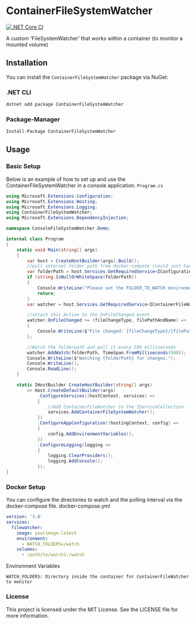# ContainerFileSystemWatcher
[![.NET Core CI](https://github.com/EldieTurner/ContainerFileSystemWatcher/actions/workflows/default.yaml/badge.svg)](https://github.com/EldieTurner/ContainerFileSystemWatcher/actions/workflows/default.yaml)

A custom 'FileSystemWatcher' that works within a container (to monitor a mounted volume)


## Installation

You can install the `ContainerFileSystemWatcher` package via NuGet:

### .NET CLI

```bash
dotnet add package ContainerFileSystemWatcher
```

### Package-Manager

```bash
Install-Package ContainerFileSystemWatcher
```

## Usage
### Basic Setup

Below is an example of how to set up and use the ContainerFileSystemWatcher in a console application.
`Program.cs`
```csharp
using Microsoft.Extensions.Configuration;
using Microsoft.Extensions.Hosting;
using Microsoft.Extensions.Logging;
using ContainerFileSystemWatcher;
using Microsoft.Extensions.DependencyInjection;

namespace ConsoleFileSystemWatcher.Demo;

internal class Program
{
    static void Main(string[] args)
    {
        var host = CreateHostBuilder(args).Build();
        //pull internal folder path from docker-compose (could just hard code to /watch)
        var folderPath = host.Services.GetRequiredService<IConfiguration>()["FOLDER_TO_WATCH"];
        if (string.IsNullOrWhiteSpace(folderPath))
        {
            Console.WriteLine("Please set the FOLDER_TO_WATCH environment variable.");
            return;
        }
        var watcher = host.Services.GetRequiredService<IContainerFileWatcher>();

        //attach this Action to the OnFileChanged event.
        watcher.OnFileChanged += (fileChangeType, filePathAndName) =>
        {
            Console.WriteLine($"File changed: {fileChangeType}/{filePathAndName}");
        };

        //Watch the folderpath and poll it every 500 milliseconds
        watcher.AddWatch(folderPath, TimeSpan.FromMilliseconds(500));
        Console.WriteLine($"Watching {folderPath} for changes.");
        Console.WriteLine();
        Console.ReadLine();
    }

    static IHostBuilder CreateHostBuilder(string[] args) 
        => Host.CreateDefaultBuilder(args)
            .ConfigureServices((hostContext, services) =>
            {
                //Add ContainerFileWatcher to the IServiceCollection
                services.AddContainerFileSystemWatcher();
            })
            .ConfigureAppConfiguration((hostingContext, config) =>
            {
                config.AddEnvironmentVariables();
            })
            .ConfigureLogging(logging =>
            {
                logging.ClearProviders();
                logging.AddConsole();
            });
}


```

### Docker Setup

You can configure the directories to watch and the polling interval via the docker-compose file.
docker-compose.yml

```yaml
version: '3.8'
services:
  filewatcher:
    image: yourimage:latest
    environment:
      - WATCH_FOLDERS=/watch
    volumes:
      - /path/to/watch1:/watch
```
Environment Variables

    WATCH_FOLDERS: Directory inside the container for ContainerFileWatcher to monitor

### License

This project is licensed under the MIT License. See the LICENSE file for more information.
